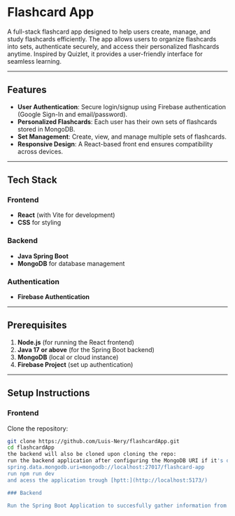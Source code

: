 # Flashcard App

A full-stack flashcard app designed to help users create, manage, and study flashcards efficiently. The app allows users to organize flashcards into sets, authenticate securely, and access their personalized flashcards anytime. Inspired by Quizlet, it provides a user-friendly interface for seamless learning.

---

## Features

- **User Authentication**: Secure login/signup using Firebase authentication (Google Sign-In and email/password).  
- **Personalized Flashcards**: Each user has their own sets of flashcards stored in MongoDB.  
- **Set Management**: Create, view, and manage multiple sets of flashcards.  
- **Responsive Design**: A React-based front end ensures compatibility across devices.  

---

## Tech Stack

### Frontend
- **React** (with Vite for development)  
- **CSS** for styling  

### Backend
- **Java Spring Boot**  
- **MongoDB** for database management  

### Authentication
- **Firebase Authentication**  

---

## Prerequisites

1. **Node.js** (for running the React frontend)  
2. **Java 17 or above** (for the Spring Boot backend)  
3. **MongoDB** (local or cloud instance)  
4. **Firebase Project** (set up authentication)  

---

## Setup Instructions

### Frontend

Clone the repository:  
   ```bash
   git clone https://github.com/Luis-Nery/flashcardApp.git
   cd flashcardApp
the backend will also be cloned upon cloning the repo:
run the backend application after configuring the MongoDB URI if it's different:
   spring.data.mongodb.uri=mongodb://localhost:27017/flashcard-app
run npm run dev
and acess the application trough [hptt:](http://localhost:5173/)

### Backend

Run the Spring Boot Application to succesfully gather information from your MongoDB database.

